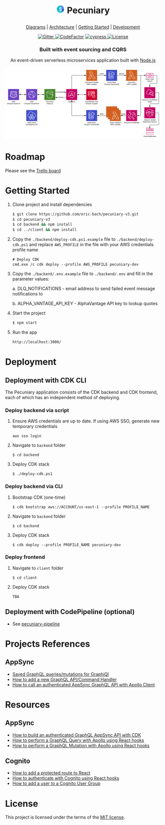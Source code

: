 <h1 align="center">
  <p align="center">
    <img src="diagrams/icon.png" height="28" width="28" alt="icon">
    Pecuniary
  </p>
</h1>

<p align="center">
  <a href="diagrams">Diagrams</a> |
  <a href="ARCHITECTURE.md">Architecture</a> |
  <a href="#getting-started">Getting Started</a> |
  <a href="#environment-setup">Development</a>
</p>

<p align="center">
  <a href="https://gitter.im/pecuniary/community">
    <img src="https://img.shields.io/gitter/room/pecuniary/community" alt="Gitter"/>
  </a>
  <a href="https://www.codefactor.io/repository/github/eric-bach/pecuniary"><img src="https://www.codefactor.io/repository/github/eric-bach/pecuniary/badge" alt="CodeFactor" /></a>
  <a href="https://cypress.io">
    <img src="https://img.shields.io/badge/cypress.io-tests-green.svg?style=flat-square" alt="cypress"/>
  </a>
  <a href="https://github.com/eric-bach/pecuniary/blob/master/LICENSE">
    <img src="https://img.shields.io/badge/license-MIT-green.svg" alt="License" />
  </a>
</p>

<h3 align="center">
  Built with event sourcing and CQRS
</h3>

<p align="center">
  An event-driven serverless microservices application built with <a href="https://nodejs.org">Node.js</a>
</p>

![Top Level](diagrams/toplevel.jpg)

# Roadmap

Please see the [Trello board](https://trello.com/b/7lA2gwTs/pecuniary)

# Getting Started

1. Clone project and install dependencies

   ```bash
   $ git clone https://github.com/eric-bach/pecuniary-v3.git
   $ cd pecuniary-v3
   $ cd backend && npm install
   $ cd ../client && npm install
   ```

2. Copy the `./backend/deploy-cdk.ps1.example` file to `./backend/deploy-cdk.ps1` and replace `AWS_PROFILE` in the file with your AWS credentials profile name

   ```
   # Deploy CDK
   cmd.exe /c cdk deploy --profile AWS_PROFILE pecuniary-dev
   ```

3. Copy the `./backend/.env.example` file to `./backend/.env` and fill in the parameter values:

   a. DLQ_NOTIFICATIONS - email address to send failed event message notifications to

   b. ALPHA_VANTAGE_API_KEY - AlphaVantage API key to lookup quotes

4. Start the project

   ```bash
   $ npm start
   ```

5. Run the app

   ```bash
   http://localhost:3000/
   ```

# Deployment

## Deployment with CDK CLI

The Pecuniary application consists of the CDK backend and CDK frontend, each of which has an independent method of deploying.

### Deploy backend via script

1. Ensure AWS credentials are up to date. If using AWS SSO, generate new temporary credentials

   ```
   aws sso login
   ```

2. Navigate to `backend` folder

   ```
   $ cd backend
   ```

3. Deploy CDK stack
   ```
   $ ./deploy-cdk.ps1
   ```

### Deploy backend via CLI

1. Bootstrap CDK (one-time)

   ```
   $ cdk bootstrap aws://ACCOUNT/us-east-1 --profile PROFILE_NAME
   ```

2. Navigate to `backend` folder

   ```
   $ cd backend
   ```

3. Deploy CDK stack
   ```
   $ cdk deploy --profile PROFILE_NAME pecuniary-dev
   ```

### Deploy frontend

1. Navigate to `client` folder

   ```
   $ cd client
   ```

2. Deploy CDK stack
   ```
   TBA
   ```

## Deployment with CodePipeline (optional)

- See [pecuniary-pipeline](https://github.com/eric-bach/pecuniary-v3/blob/main/README.md)

# Projects References

## AppSync

- [Saved GraphQL queries/mutations for GraphiQl](docs/GraphQL.md)
- [How to add a new GraphQL API/Command Handler](docs/CommandHandler.md)
- [How to call an authenticated AppSync GraphQL API with Apollo Client](docs/ApolloClient.md)

# Resources

## AppSync

- [How to build an authenticated GraphQL AppSync API with CDK](https://github.com/dabit3/build-an-authenticated-api-with-cdk)
- [How to perform a GraphQL Query with Apollo using React hooks](https://www.yannisspyrou.com/querying-app-sync-using-react-hooks)
- [How to perform a GraphQL Mutation with Apollo using React hooks](ttps://www.qualityology.com/tech/connect-to-existing-aws-appsync-api-from-a-react-application/)

## Cognito

- [How to add a protected route to React](https://dev.to/olumidesamuel_/implementing-protected-route-and-authentication-in-react-js-3cl4)
- [How to authenticate with Cognito using React hooks](https://github.com/DevAscend/YT-AWS-Cognito-React-Tutorials)
- [How to add a user to a Cognito User Group](https://bobbyhadz.com/blog/aws-cognito-add-user-to-group)

# License

This project is licensed under the terms of the [MIT license](/LICENSE).
